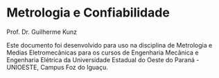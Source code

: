 # Metrologia e Confiabilidade

Prof. Dr. Guilherme Kunz

Este documento foi desenvolvido para uso na disciplina de Metrologia e Medias Eletromecânicas para os cursos de Engenharia Mecânica e Engenharia Elétrica da Universidade Estadual do Oeste do Paraná - UNIOESTE, Campus Foz do Iguaçu.

